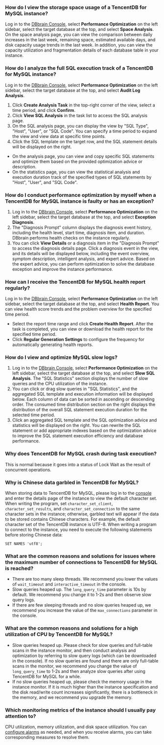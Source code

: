 ### How do I view the storage space usage of a TencentDB for MySQL instance?
Log in to the [DBbrain Console](https://console.cloud.tencent.com/dbbrain), select **Performance Optimization** on the left sidebar, select the target database at the top, and select **Space Analysis**. 
On the space analysis page, you can view the comparison between daily increases in the last week, remaining space, estimated available days, and disk capacity usage trends in the last week. In addition, you can view the capacity utilization and fragmentation details of each database table in your instance.

### How do I analyze the full SQL execution track of a TencentDB for MySQL instance?
Log in to the [DBbrain Console](https://console.cloud.tencent.com/dbbrain), select **Performance Optimization** on the left sidebar, select the target database at the top, and select **Audit Log Analysis**.
1. Click **Create Analysis Task** in the top-right corner of the view, select a time period, and click **Confirm**.
2. Click **View SQL Analysis** in the task list to access the SQL analysis page.
3. On the SQL analysis page, you can display the view by "SQL Type", "Host", "User", or "SQL Code". You can specify a time period to expand the view and view data at specific time points.
4. Click the SQL template on the target row, and the SQL statement details will be displayed on the right.
 - On the analysis page, you can view and copy specific SQL statements and optimize them based on the provided optimization advice or description.
 - On the statistics page, you can view the statistical analysis and execution duration track of the specified types of SQL statements by "Host", "User", and "SQL Code".

### How do I conduct performance optimization by myself when a TencentDB for MySQL instance is faulty or has an exception?
1. Log in to the [DBbrain Console](https://console.cloud.tencent.com/dbbrain), select **Performance Optimization** on the left sidebar, select the target database at the top, and select **Exception Diagnosis**.
2. The "Diagnosis Prompt" column displays the diagnosis event history, including the health level, start time, diagnosis item, and duration. DBbrain performs health checks on the instance regularly.
3. You can click **View Details** or a diagnosis item in the "Diagnosis Prompt" to access the diagnosis details page. Click a diagnosis event in the view, and its details will be displayed below, including the event overview, symptom description, intelligent analysis, and expert advice. Based on the expert advice, you can perform optimization to solve the database exception and improve the instance performance.

### How can I receive the TencentDB for MySQL health report regularly?
Log in to the [DBbrain Console](https://console.cloud.tencent.com/dbbrain), select **Performance Optimization** on the left sidebar, select the target database at the top, and select **Health Report**. You can view health score trends and the problem overview for the specified time period. 
- Select the report time range and click **Create Health Report**. After the task is completed, you can view or download the health report for the specified time period.  
- Click **Regular Generation Settings** to configure the frequency for automatically generating health reports. 

### How do I view and optimize MySQL slow logs?
1. Log in to the [DBbrain Console](https://console.cloud.tencent.com/dbbrain), select **Performance Optimization** on the left sidebar, select the target database at the top, and select **Slow SQL Analysis**. The "SQL Statistics" section displays the number of slow queries and the CPU utilization of the instance.
2. You can click or drag slow queries in "SQL Statistics", and the aggregated SQL template and execution information will be displayed below. Each column of data can be sorted in ascending or descending order. The consumed time distribution section on the right displays the distribution of the overall SQL statement execution duration for the selected time period.
3. Click an aggregated SQL template and the SQL optimization advice and statistics will be displayed on the right. You can rewrite the SQL statement or add appropriate indexes based on the optimization advice to improve the SQL statement execution efficiency and database performance.


### Why does TencentDB for MySQL crash during task execution?
This is normal because it goes into a status of Lock Wait as the result of concurrent operations.

### Why is Chinese data garbled in TencentDB for MySQL?
When storing data to TencentDB for MySQL, please log in to the [console](https://console.cloud.tencent.com/cdb) and enter the details page of the instance to view the default character set. When writing the program, set `character_set_client`, `character_set_results`, and `character_set_connection` to the same character sets in the instance; otherwise, garbled text will appear if the data to be stored contains Chinese characters.
For example, the default character set of the TencentDB instance is UTF-8. When writing a program to connect to the instance, you need to execute the following statements before storing Chinese data:
```
SET NAMES 'utf8';
```

### What are the common reasons and solutions for issues where the maximum number of connections to TencentDB for MySQL is reached?
- There are too many sleep threads. We recommend you lower the values of `wait_timeout` and `interactive_timeout` in the console.
- Slow queries heaped up. The `long_query_time` parameter is 10s by default. We recommend you change it to 1-2s and then observe slow query logs.
- If there are few sleeping threads and no slow queries heaped up, we recommend you increase the value of the `max_connections` parameter in the console.

### What are the common reasons and solutions for a high utilization of CPU by TencentDB for MySQL?
- Slow queries heaped up. Please check for slow queries and full-table scans in the instance monitor, and then conduct analysis and optimization by referring to slow query logs (which can be downloaded in the console). If no slow queries are found and there are only full-table scans in the monitor, we recommend you change the value of `long_query_time` to 1-2s and then analyze slow queries after using TencentDB for MySQL for a while.
- If no slow queries heaped up, please check the memory usage in the instance monitor. If it is much higher than the instance specification and the disk read/write count increases significantly, there is a bottleneck in the memory, and we recommend you upgrade the memory.

### Which monitoring metrics of the instance should I usually pay attention to?
CPU utilization, memory utilization, and disk space utilization. You can [configure alarms](https://intl.cloud.tencent.com/document/product/236/8457) as needed, and when you receive alarms, you can take corresponding measures to resolve them.
